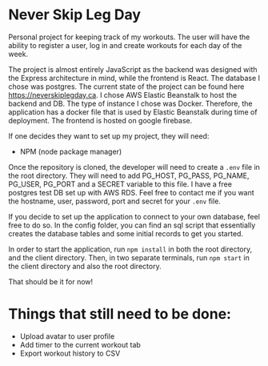 # Never Skip Leg Day

Personal project for keeping track of my workouts. The user will have the ability to register a user, log in and create workouts for each day of the week.

The project is almost entirely JavaScript as the backend was designed with the Express architecture in mind, while the frontend is React. The database I chose was postgres. The current state of the project can be found here https://neverskiplegday.ca. I chose AWS Elastic Beanstalk to host the backend and DB. The type of instance I chose was Docker. Therefore, the application has a docker file that is used by Elastic Beanstalk during time of deployment. The frontend is hosted on google firebase.

If one decides they want to set up my project, they will need:

- NPM (node package manager)

Once the repository is cloned, the developer will need to create a `.env` file in the root directory. They will need to add PG_HOST, PG_PASS, PG_NAME, PG_USER, PG_PORT and a SECRET variable to this file. I have a free postgres test DB set up with AWS RDS. Feel free to contact me if you want the hostname, user, password, port and secret for your `.env` file.

If you decide to set up the application to connect to your own database, feel free to do so. In the config folder, you can find an sql script that essentially creates the database tables and some initial records to get you started.

In order to start the application, run `npm install` in both the root directory, and the client directory. Then, in two separate terminals, run `npm start` in the client directory and also the root directory.

That should be it for now!

# Things that still need to be done:

  - Upload avatar to user profile
  - Add timer to the current workout tab
  - Export workout history to CSV
